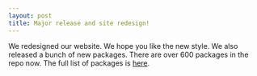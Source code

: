 ```yaml
---
layout: post
title: Major release and site redesign!
---
```


We redesigned our website. We hope you like the new style. We also released a bunch of new packages. There are over 600 packages in the repo now. The full list of packages is [here](packages.html).